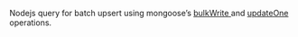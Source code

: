 Nodejs query for batch upsert using mongoose’s <a href="https://mongoosejs.com/docs/api/model.html#model_Model-bulkWrite">bulkWrite </a>and <a href="https://mongoosejs.com/docs/api/model.html#model_Model-updateOne">updateOne</a> operations.
